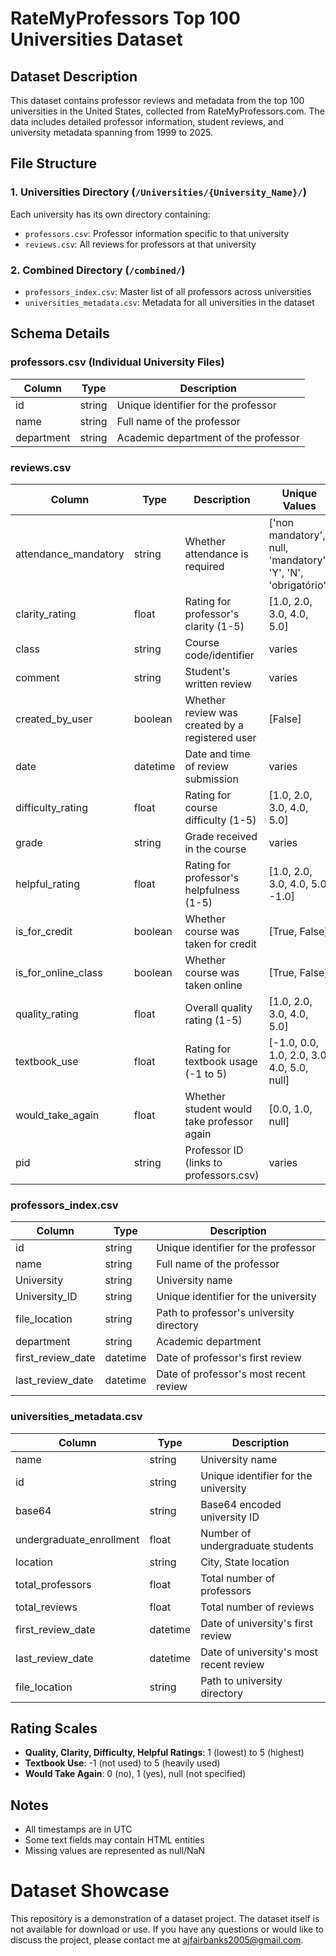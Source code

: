 # RateMyProfessors Top 100 Universities Dataset

## Dataset Description
This dataset contains professor reviews and metadata from the top 100 universities in the United States, collected from RateMyProfessors.com. The data includes detailed professor information, student reviews, and university metadata spanning from 1999 to 2025.

## File Structure

### 1. Universities Directory (`/Universities/{University_Name}/`)
Each university has its own directory containing:
- `professors.csv`: Professor information specific to that university
- `reviews.csv`: All reviews for professors at that university

### 2. Combined Directory (`/combined/`)
- `professors_index.csv`: Master list of all professors across universities
- `universities_metadata.csv`: Metadata for all universities in the dataset

## Schema Details

### professors.csv (Individual University Files)
| Column | Type | Description |
|--------|------|-------------|
| id | string | Unique identifier for the professor |
| name | string | Full name of the professor |
| department | string | Academic department of the professor |

### reviews.csv
| Column | Type | Description | Unique Values |
|--------|------|-------------|---------------|
| attendance_mandatory | string | Whether attendance is required | ['non mandatory', null, 'mandatory', 'Y', 'N', 'obrigatório'] |
| clarity_rating | float | Rating for professor's clarity (1-5) | [1.0, 2.0, 3.0, 4.0, 5.0] |
| class | string | Course code/identifier | varies |
| comment | string | Student's written review | varies |
| created_by_user | boolean | Whether review was created by a registered user | [False] |
| date | datetime | Date and time of review submission | varies |
| difficulty_rating | float | Rating for course difficulty (1-5) | [1.0, 2.0, 3.0, 4.0, 5.0] |
| grade | string | Grade received in the course | varies |
| helpful_rating | float | Rating for professor's helpfulness (1-5) | [1.0, 2.0, 3.0, 4.0, 5.0, -1.0] |
| is_for_credit | boolean | Whether course was taken for credit | [True, False] |
| is_for_online_class | boolean | Whether course was taken online | [True, False] |
| quality_rating | float | Overall quality rating (1-5) | [1.0, 2.0, 3.0, 4.0, 5.0] |
| textbook_use | float | Rating for textbook usage (-1 to 5) | [-1.0, 0.0, 1.0, 2.0, 3.0, 4.0, 5.0, null] |
| would_take_again | float | Whether student would take professor again | [0.0, 1.0, null] |
| pid | string | Professor ID (links to professors.csv) | varies |

### professors_index.csv
| Column | Type | Description |
|--------|------|-------------|
| id | string | Unique identifier for the professor |
| name | string | Full name of the professor |
| University | string | University name |
| University_ID | string | Unique identifier for the university |
| file_location | string | Path to professor's university directory |
| department | string | Academic department |
| first_review_date | datetime | Date of professor's first review |
| last_review_date | datetime | Date of professor's most recent review |

### universities_metadata.csv
| Column | Type | Description |
|--------|------|-------------|
| name | string | University name |
| id | string | Unique identifier for the university |
| base64 | string | Base64 encoded university ID |
| undergraduate_enrollment | float | Number of undergraduate students |
| location | string | City, State location |
| total_professors | float | Total number of professors |
| total_reviews | float | Total number of reviews |
| first_review_date | datetime | Date of university's first review |
| last_review_date | datetime | Date of university's most recent review |
| file_location | string | Path to university directory |

## Rating Scales
- **Quality, Clarity, Difficulty, Helpful Ratings**: 1 (lowest) to 5 (highest)
- **Textbook Use**: -1 (not used) to 5 (heavily used)
- **Would Take Again**: 0 (no), 1 (yes), null (not specified)

## Notes
- All timestamps are in UTC
- Some text fields may contain HTML entities
- Missing values are represented as null/NaN

# Dataset Showcase
This repository is a demonstration of a dataset project. The dataset itself is not available for download or use. If you have any questions or would like to discuss the project, please contact me at ajfairbanks2005@gmail.com.
